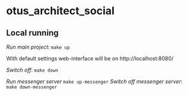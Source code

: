 # otus_architect_social

## Local running
*Run main project*:
```make up```

With default settings web-interface will be on http://localhost:8080/

*Switch off*:
```make down```

*Run messenger server*
```make up-messenger```
*Switch off messenger server*:
```make down-messenger```


